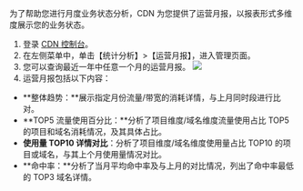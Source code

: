 为了帮助您进行月度业务状态分析，CDN 为您提供了运营月报，以报表形式多维度展示您的业务状态。
1. 登录 [CDN 控制台](https://console.cloud.tencent.com/cdn)。
2. 在左侧菜单中，单击【统计分析】>【运营月报】，进入管理页面。
3. 您可以查询最近一年中任意一个月的运营月报。
![](https://main.qcloudimg.com/raw/5848ae73ae9445048be1562ecb2c7e7a.png)
4. 运营月报包括以下内容：
 + **整体趋势：**展示指定月份流量/带宽的消耗详情，与上月同时段进行比对。
 + **TOP5 流量使用百分比：**分析了项目维度/域名维度流量使用占比 TOP5 的项目和域名消耗情况，及其具体占比。
 + **使用量 TOP10 详情对比**：分析了项目维度/域名维度使用量占比 TOP10 的项目或域名，与其上个月使用量情况对比。
 + **命中率：**分析了当月平均命中率及与上月的对比情况，列出了命中率最低的 TOP3 域名详情。
